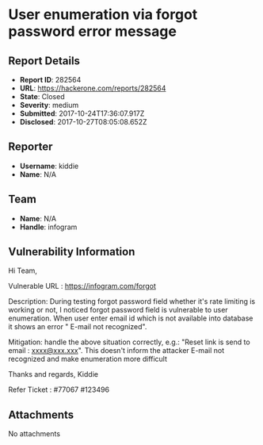 # User enumeration via forgot password error message

## Report Details
- **Report ID**: 282564
- **URL**: https://hackerone.com/reports/282564
- **State**: Closed
- **Severity**: medium
- **Submitted**: 2017-10-24T17:36:07.917Z
- **Disclosed**: 2017-10-27T08:05:08.652Z

## Reporter
- **Username**: kiddie
- **Name**: N/A

## Team
- **Name**: N/A
- **Handle**: infogram

## Vulnerability Information
Hi Team,

Vulnerable URL :
https://infogram.com/forgot

Description:
During testing forgot password field whether it's rate limiting is working or not, I noticed forgot password field is vulnerable to user enumeration. When user enter email id which is not available into database it shows an error " E-mail not recognized".

Mitigation: handle the above situation correctly, e.g.: "Reset link is send to email : xxxx@xxx.xxx". This doesn't inform the attacker  E-mail not recognized and make enumeration more difficult

Thanks and regards,
Kiddie

Refer Ticket : #77067
#123496

## Attachments
No attachments
